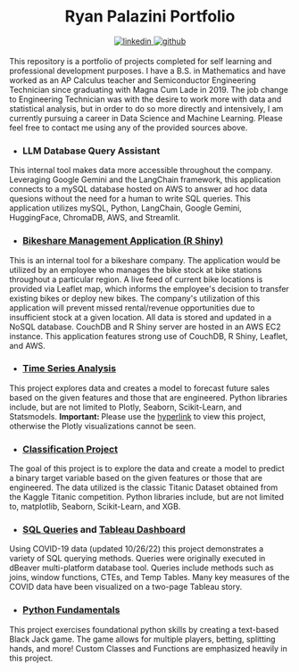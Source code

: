 
    
<h1 align="center">Ryan Palazini Portfolio</h1>
<p align="center"><a href="https://github.com/ryanpalazini" target="_blank">
<a href="https://linkedin.com/in/ryan-palazini" target="_blank">
<img src=https://img.shields.io/badge/linkedin-%231E77B5.svg?&style=for-the-badge&logo=linkedin&logoColor=white alt=linkedin style="margin-bottom: 5px;" />
<img src=https://img.shields.io/badge/github-%2324292e.svg?&style=for-the-badge&logo=github&logoColor=white alt=github style="margin-bottom: 5px;" />
</a>
</a>
<a href="https://www.kaggle.com/RyanPalazini" target="_blank">
<!<img src=https://img.shields.io/badge/kaggle-%2344BAE8.svg?&style=for-the-badge&logo=kaggle&logoColor=white alt=kaggle style="margin-bottom: 5px;" />
</a><br>
</p>

This repository is a portfolio of projects completed for self learning and professional development purposes. I have a B.S. in Mathematics and have worked as an AP Calculus teacher and Semiconductor Engineering Technician since graduating with Magna Cum Lade in 2019. The job change to Engineering Technician was with the desire to work more with data and statistical analysis, but in order to do so more directly and intensively, I am currently pursuing a career in Data Science and Machine Learning. Please feel free to contact me using any of the provided sources above.<br>

* <h3><a https://mainpy-fgruaddvlqwwedrq5app8cu.streamlit.app/">LLM Database Query Assistant</a></h3>
This internal tool makes data more accessible throughout the company. Leveraging Google Gemini and the LangChain framework, this application connects to a mySQL database hosted on AWS to answer ad hoc data quesions without the need for a human to write SQL queries. This application utilizes mySQL, Python, LangChain, Google Gemini, HuggingFace, ChromaDB, AWS, and Streamlit.

* <h3><a href="http://3.12.192.46:3838/bikeshare/">Bikeshare Management Application (R Shiny)</a></h3>
This is an internal tool for a bikeshare company. The application would be utilized by an employee who manages the bike stock at bike stations throughout a particular region. A live feed of current bike locations is provided via Leaflet map, which informs the employee's decision to transfer existing bikes or deploy new bikes. The company's utilization of this application will prevent missed rental/revenue opportunities due to insufficient stock at a given location. All data is stored and updated in a NoSQL database. CouchDB and R Shiny server are hosted in an AWS EC2 instance. This application features strong use of CouchDB, R Shiny, Leaflet, and AWS.

* <h3><a href="https://nbviewer.org/github/RyanPalazini/Portfolio/blob/main/TimeSeries/Time_Series_Analysis.ipynb">Time Series Analysis</a></h3>
This project explores data and creates a model to forecast future sales based on the given features and those that are engineered. Python libraries include, but are not limited to Plotly, Seaborn, Scikit-Learn, and Statsmodels. <b>Important: </b>Please use the <a href="https://nbviewer.org/github/RyanPalazini/Portfolio/blob/main/TimeSeries/Time_Series_Analysis.ipynb">hyperlink</a> to view this project, otherwise the Plotly visualizations cannot be seen.

* <h3><a href="https://github.com/RyanPalazini/Portfolio/blob/main/ClassificationProject/titanic_portfolio.ipynb">Classification Project</a></h3>
The goal of this project is to explore the data and create a model to predict a binary target variable based on the given features or those that are engineered. The data utilized is the classic Titanic Dataset obtained from the Kaggle Titanic competition. Python libraries include, but are not limited to, matplotlib, Seaborn, Scikit-Learn, and XGB.

* <h3><a href="https://github.com/RyanPalazini/Portfolio/blob/main/COVID-19/mySQL_queries.md">SQL Queries</a> and <a href="https://public.tableau.com/app/profile/ryan.p1574/viz/COVIDDashboard_16668613475780/Story1?publish=yes">Tableau Dashboard</a></h3>
Using COVID-19 data (updated 10/26/22) this project demonstrates a variety of SQL querying methods. Queries were originally executed in dBeaver multi-platform database tool. Queries include methods such as joins, window functions, CTEs, and Temp Tables. Many key measures of the COVID data have been visualized on a two-page Tableau story.

* <h3><a href="https://github.com/RyanPalazini/Portfolio/blob/main/BlackJackGame/black-jack-game.ipynb">Python Fundamentals</a></h3>
This project exercises foundational python skills by creating a text-based Black Jack game. The game allows for multiple players, betting, splitting hands, and more! Custom Classes and Functions are emphasized heavily in this project.

<!--- <h3 align="left">Languages and Tools:</h3>
<p align="left"> <a href="https://git-scm.com/" target="_blank" rel="noreferrer"> <img src="https://www.vectorlogo.zone/logos/git-scm/git-scm-icon.svg" alt="git" width="40" height="40"/> </a> <a href="https://www.mysql.com/" target="_blank" rel="noreferrer"> <img src="https://raw.githubusercontent.com/devicons/devicon/master/icons/mysql/mysql-original-wordmark.svg" alt="mysql" width="40" height="40"/> </a> <a href="https://pandas.pydata.org/" target="_blank" rel="noreferrer"> <img src="https://raw.githubusercontent.com/devicons/devicon/2ae2a900d2f041da66e950e4d48052658d850630/icons/pandas/pandas-original.svg" alt="pandas" width="40" height="40"/> </a> <a href="https://www.python.org" target="_blank" rel="noreferrer"> <img src="https://raw.githubusercontent.com/devicons/devicon/master/icons/python/python-original.svg" alt="python" width="40" height="40"/> </a> <a href="https://scikit-learn.org/" target="_blank" rel="noreferrer"> <img src="https://upload.wikimedia.org/wikipedia/commons/0/05/Scikit_learn_logo_small.svg" alt="scikit_learn" width="40" height="40"/> </a> <a href="https://seaborn.pydata.org/" target="_blank" rel="noreferrer"> <img src="https://seaborn.pydata.org/_images/logo-mark-lightbg.svg" alt="seaborn" width="40" height="40"/> </a> <a href="https://www.tensorflow.org" target="_blank" rel="noreferrer"> <img src="https://www.vectorlogo.zone/logos/tensorflow/tensorflow-icon.svg" alt="tensorflow" width="40" height="40"/> </a> </p>  --->

